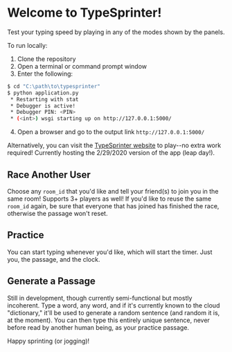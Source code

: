 # Welcome to TypeSprinter!

Test your typing speed by playing in any of the modes shown by the panels.

To run locally:

1. Clone the repository
2. Open a terminal or command prompt window
3. Enter the following:
```sh
$ cd "C:\path\to\typesprinter"
$ python application.py
 * Restarting with stat
 * Debugger is active!
 * Debugger PIN: <PIN>
 * (<int>) wsgi starting up on http://127.0.0.1:5000/
```
4. Open a browser and go to the output link `http://127.0.0.1:5000/`

Alternatively, you can visit the [TypeSprinter website](http://typesprinter.herokuapp.com/) to play--no extra work required! Currently hosting the 2/29/2020 version of the app (leap day!).

## Race Another User

Choose any `room_id` that you'd like and tell your friend(s) to join you in the same room! Supports 3+ players as well! If you'd like to reuse the same `room_id` again, be sure that everyone that has joined has finished the race, otherwise the passage won't reset.

## Practice

You can start typing whenever you'd like, which will start the timer. Just you, the passage, and the clock.

## Generate a Passage

Still in development, though currently semi-functional but mostly incoherent. Type a word, any word, and if it's currently known to the cloud "dictionary," it'll be used to generate a random sentence (and random it is, at the moment). You can then type this entirely unique sentence, never before read by another human being, as your practice passage.

Happy sprinting (or jogging)!
